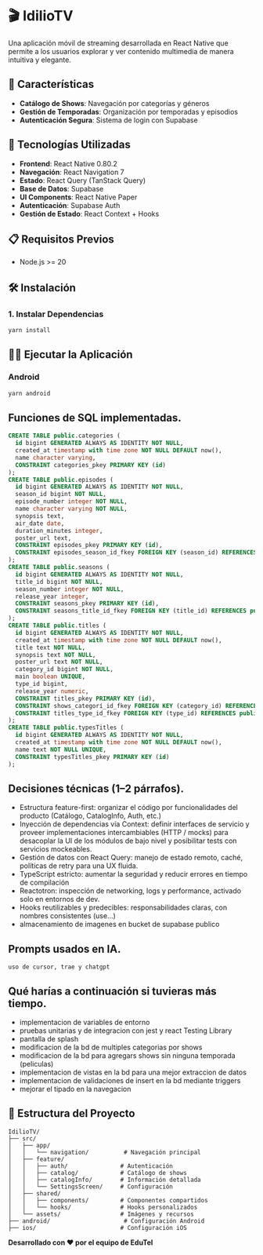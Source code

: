 # 🎬 IdilioTV

Una aplicación móvil de streaming desarrollada en React Native que permite a los usuarios explorar y ver contenido multimedia de manera intuitiva y elegante.

## 📱 Características

- **Catálogo de Shows**: Navegación por categorías y géneros
- **Gestión de Temporadas**: Organización por temporadas y episodios
- **Autenticación Segura**: Sistema de login con Supabase

## 🚀 Tecnologías Utilizadas

- **Frontend**: React Native 0.80.2
- **Navegación**: React Navigation 7
- **Estado**: React Query (TanStack Query)
- **Base de Datos**: Supabase
- **UI Components**: React Native Paper
- **Autenticación**: Supabase Auth
- **Gestión de Estado**: React Context + Hooks

## 📋 Requisitos Previos

- Node.js >= 20

## 🛠️ Instalación

### 1. Instalar Dependencias

```bash
yarn install
```

## 🏃‍♂️ Ejecutar la Aplicación

### Android

```bash
yarn android
```

## Funciones de SQL implementadas.

```sql
CREATE TABLE public.categories (
  id bigint GENERATED ALWAYS AS IDENTITY NOT NULL,
  created_at timestamp with time zone NOT NULL DEFAULT now(),
  name character varying,
  CONSTRAINT categories_pkey PRIMARY KEY (id)
);
CREATE TABLE public.episodes (
  id bigint GENERATED ALWAYS AS IDENTITY NOT NULL,
  season_id bigint NOT NULL,
  episode_number integer NOT NULL,
  name character varying NOT NULL,
  synopsis text,
  air_date date,
  duration_minutes integer,
  poster_url text,
  CONSTRAINT episodes_pkey PRIMARY KEY (id),
  CONSTRAINT episodes_season_id_fkey FOREIGN KEY (season_id) REFERENCES public.seasons(id)
);
CREATE TABLE public.seasons (
  id bigint GENERATED ALWAYS AS IDENTITY NOT NULL,
  title_id bigint NOT NULL,
  season_number integer NOT NULL,
  release_year integer,
  CONSTRAINT seasons_pkey PRIMARY KEY (id),
  CONSTRAINT seasons_title_id_fkey FOREIGN KEY (title_id) REFERENCES public.titles(id)
);
CREATE TABLE public.titles (
  id bigint GENERATED ALWAYS AS IDENTITY NOT NULL,
  created_at timestamp with time zone NOT NULL DEFAULT now(),
  title text NOT NULL,
  synopsis text NOT NULL,
  poster_url text NOT NULL,
  category_id bigint NOT NULL,
  main boolean UNIQUE,
  type_id bigint,
  release_year numeric,
  CONSTRAINT titles_pkey PRIMARY KEY (id),
  CONSTRAINT shows_categorí_id_fkey FOREIGN KEY (category_id) REFERENCES public.categories(id),
  CONSTRAINT titles_type_id_fkey FOREIGN KEY (type_id) REFERENCES public.typesTitles(id)
);
CREATE TABLE public.typesTitles (
  id bigint GENERATED ALWAYS AS IDENTITY NOT NULL,
  created_at timestamp with time zone NOT NULL DEFAULT now(),
  name text NOT NULL UNIQUE,
  CONSTRAINT typesTitles_pkey PRIMARY KEY (id)
);
```

## Decisiones técnicas (1–2 párrafos).

- Estructura feature-first: organizar el código por funcionalidades del producto (Catálogo, CatalogInfo, Auth, etc.)
- Inyección de dependencias vía Context: definir interfaces de servicio y proveer implementaciones intercambiables (HTTP / mocks) para desacoplar la UI de los módulos de bajo nivel y posibilitar tests con servicios mockeables.
- Gestión de datos con React Query: manejo de estado remoto, caché, políticas de retry para una UX fluida.
- TypeScript estricto: aumentar la seguridad y reducir errores en tiempo de compilación
- Reactotron: inspección de networking, logs y performance, activado solo en entornos de dev.
- Hooks reutilizables y predecibles: responsabilidades claras, con nombres consistentes (use…)
- almacenamiento de imagenes en bucket de supabase publico

## Prompts usados en IA.

    uso de cursor, trae y chatgpt

## Qué harías a continuación si tuvieras más tiempo.

- implementacion de variables de entorno
- pruebas unitarias y de integracion con jest y react Testing Library
- pantalla de splash
- modificacion de la bd de multiples categorias por shows
- modificacion de la bd para agregars shows sin ninguna temporada (peliculas)
- implementacion de vistas en la bd para una mejor extraccion de datos
- implementacion de validaciones de insert en la bd mediante triggers
- mejorar el tipado en la navegacion

## 📁 Estructura del Proyecto

```
IdilioTV/
├── src/
│   ├── app/
│   │   └── navigation/          # Navegación principal
│   ├── feature/
│   │   ├── auth/               # Autenticación
│   │   ├── catalog/            # Catálogo de shows
│   │   ├── catalogInfo/        # Información detallada
│   │   └── SettingsScreen/     # Configuración
│   ├── shared/
│   │   ├── components/         # Componentes compartidos
│   │   └── hooks/              # Hooks personalizados
│   └── assets/                 # Imágenes y recursos
├── android/                     # Configuración Android
├── ios/                        # Configuración iOS
```

**Desarrollado con ❤️ por el equipo de EduTel**
